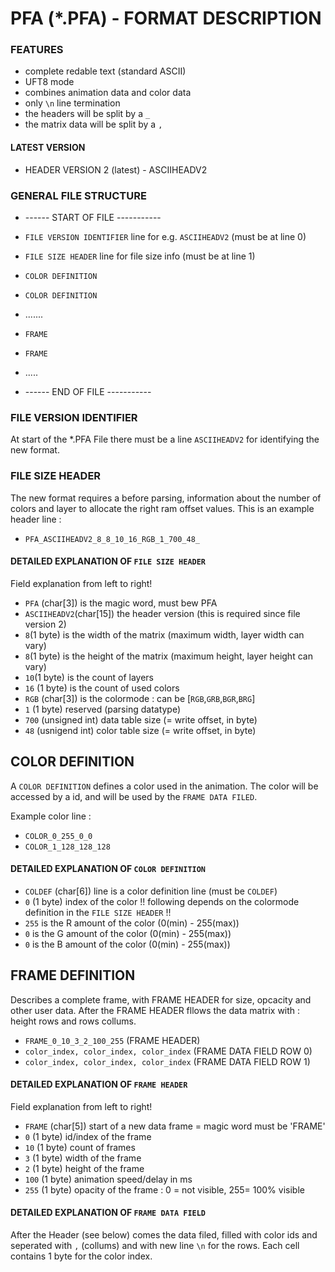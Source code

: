 # PFA (*.PFA) - FORMAT DESCRIPTION

### FEATURES
* complete redable text (standard ASCII)
* UFT8 mode
* combines animation data and color data
* only ` \n ` line termination
* the headers will be split by a `_`
* the matrix data will be split by a `,`

#### LATEST VERSION
* HEADER VERSION 2 (latest) - ASCIIHEADV2

### GENERAL FILE STRUCTURE
* ------ START OF FILE -----------
* `FILE VERSION IDENTIFIER` line for e.g. `ASCIIHEADV2` (must be at line 0)
* `FILE SIZE HEADER` line for file size info (must be at line 1)
* `COLOR DEFINITION`
* `COLOR DEFINITION`
* .......

* `FRAME`
* `FRAME`
* .....

* ------ END OF FILE -----------





### FILE VERSION IDENTIFIER
At start of the *.PFA File there must be a line `ASCIIHEADV2` for identifying the new format.

### FILE SIZE HEADER
The new format requires a before parsing, information about the number of colors and layer to allocate the right ram offset values.
This is an example header line :
*  `PFA_ASCIIHEADV2_8_8_10_16_RGB_1_700_48_`

#### DETAILED EXPLANATION OF `FILE SIZE HEADER`
Field explanation from left to right!

* `PFA` (char[3]) is the magic word, must bew PFA
* `ASCIIHEADV2`(char[15]) the header version (this is required since file version 2)
* `8`(1 byte) is the width of the matrix (maximum width, layer width can vary)
* `8`(1 byte) is the height of the matrix (maximum height, layer height can vary)
* `10`(1 byte) is the count of layers
* `16` (1 byte) is the count of used colors
* `RGB` (char[3]) is the colormode : can be [`RGB`,`GRB`,`BGR`,`BRG`]
* `1` (1 byte) reserved (parsing datatype)
* `700` (unsigned int) data table size (=  write offset, in byte)
* `48` (usnigend int) color table size (= write offset, in byte)


## COLOR DEFINITION
A `COLOR DEFINITION` defines a color used in the animation. The color will be accessed by a id, and will be used by the `FRAME DATA FILED`. 

Example color line :
* `COLOR_0_255_0_0`
* `COLOR_1_128_128_128`

#### DETAILED EXPLANATION OF `COLOR DEFINITION`
* `COLDEF` (char[6]) line is a color definition line (must be `COLDEF`)
* `0` (1 byte) index of the color
!! following depends on the colormode definition in the `FILE SIZE HEADER` !!
* `255` is the R amount of the color (0(min) - 255(max)) 
* `0` is the G amount of the color (0(min) - 255(max))
* `0` is the B amount of the color (0(min) - 255(max))


## FRAME DEFINITION
Describes a complete frame, with FRAME HEADER for size, opcacity and other user data.
After the FRAME HEADER fllows the data matrix with : height rows and rows collums.

* `FRAME_0_10_3_2_100_255` (FRAME HEADER)
* `color_index, color_index, color_index` (FRAME DATA FIELD ROW 0)
* `color_index, color_index, color_index` (FRAME DATA FIELD ROW 1)

#### DETAILED EXPLANATION OF `FRAME HEADER`
Field explanation from left to right!

* `FRAME` (char[5]) start of a new data frame = magic word must be 'FRAME'
* `0` (1 byte) id/index of the frame
* `10` (1 byte) count of frames
* `3` (1 byte) width of the frame
* `2` (1 byte) height of the frame
* `100` (1 byte) animation speed/delay in ms
* `255` (1 byte) opacity of the frame : 0 = not visible, 255= 100% visible


#### DETAILED EXPLANATION OF `FRAME DATA FIELD`
After the Header (see below) comes the data filed, filled with color ids and seperated with `,` (collums) and with new line `\n` for the rows.
Each cell contains 1 byte for the color index.

